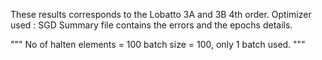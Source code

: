 
These results corresponds to the Lobatto 3A and 3B 4th order. 
Optimizer used : SGD
Summary file contains the errors and the epochs details.

"""
No of halten elements = 100
batch size = 100, only 1 batch used.
"""